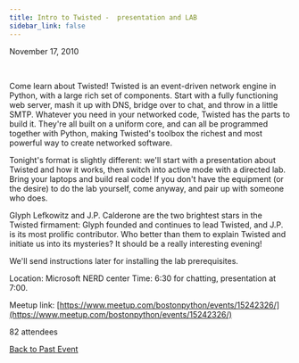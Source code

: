 ```yaml
---
title: Intro to Twisted -  presentation and LAB
sidebar_link: false
---
```


November 17, 2010


   

Come learn about Twisted! Twisted is an event-driven network engine in Python, with a large rich set of components. Start with a fully functioning web server, mash it up with DNS, bridge over to chat, and throw in a little SMTP. Whatever you need in your networked code, Twisted has the parts to build it. They're all built on a uniform core, and can all be programmed together with Python, making Twisted's toolbox the richest and most powerful way to create networked software.

Tonight's format is slightly different: we'll start with a presentation about Twisted and how it works, then switch into active mode with a directed lab. Bring your laptops and build real code! If you don't have the equipment (or the desire) to do the lab yourself, come anyway, and pair up with someone who does.

Glyph Lefkowitz and J.P. Calderone are the two brightest stars in the Twisted firmament: Glyph founded and continues to lead Twisted, and J.P. is its most prolific contributor. Who better than them to explain Twisted and initiate us into its mysteries? It should be a really interesting evening!

We'll send instructions later for installing the lab prerequisites.

Location: Microsoft NERD center
Time: 6:30 for chatting, presentation at 7:00.


Meetup link: [https://www.meetup.com/bostonpython/events/15242326/](https://www.meetup.com/bostonpython/events/15242326/)

82 attendees

[Back to Past Event](past-events.md)